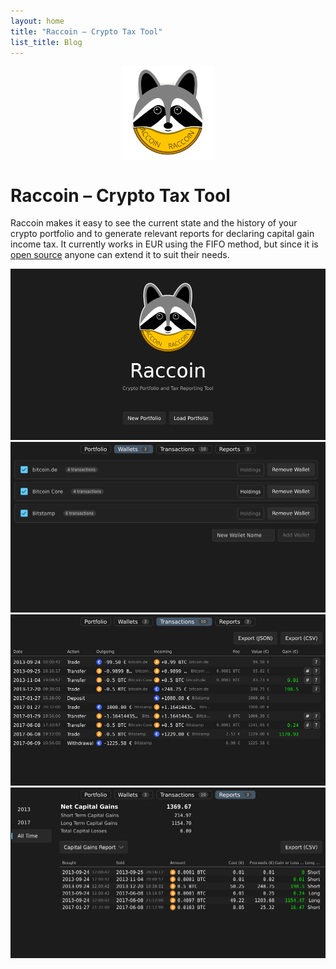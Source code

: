 ```yaml
---
layout: home
title: "Raccoin – Crypto Tax Tool"
list_title: Blog
---
```


<img src="/raccoin_ui/ui/icons/app-icon.svg" width="150" height="150" style="margin: 10px auto; display: block;">

# Raccoin – Crypto Tax Tool

Raccoin makes it easy to see the current state and the history of your crypto
portfolio and to generate relevant reports for declaring capital gain income
tax. It currently works in EUR using the FIFO method, but since it is [open
source](https://github.com/bjorn/raccoin) anyone can extend it to suit their
needs.

<div class="thumbnails">
<img class="thumbnail" src="/screenshots/raccoin-welcome.png" alt="Welcome screen">
<img class="thumbnail" src="/screenshots/raccoin-wallets.png" alt="The wallets page shows the transaction sources">
<img class="thumbnail" src="/screenshots/raccoin-transactions.png" alt="The transactions page provides a detailed view of events">
<img class="thumbnail" src="/screenshots/raccoin-reports.png" alt="Reports can be exported as CSV files">
</div>

<div id="fullpage" onclick="this.style.display='none';">
    <img id="fullpage-image">
    <div id="fullpage-caption"></div>
</div>

<script>
const thumbnails = document.querySelectorAll('.thumbnail');
const fullPage = document.querySelector('#fullpage');
const fullPageImg = document.querySelector('#fullpage-image');
const fullPageCaption = document.querySelector('#fullpage-caption');

thumbnails.forEach(thumbnail => {
  thumbnail.addEventListener('click', function() {
    fullPageImg.src = thumbnail.src;
    fullPageCaption.innerHTML = thumbnail.alt;
    fullPage.style.display = 'flex';
  });
});
</script>
